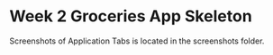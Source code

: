# Week 2 Groceries App Skeleton

Screenshots of Application Tabs is located in the screenshots folder.
